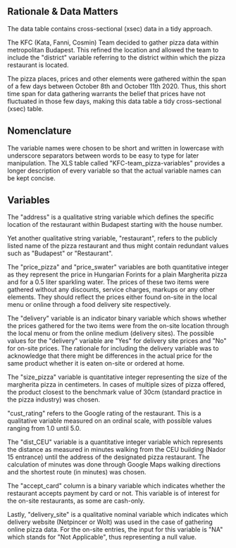 ## Rationale & Data Matters

The data table contains cross-sectional (xsec) data in a tidy approach.

The KFC (Kata, Fanni, Cosmin) Team decided to gather pizza data within metropolitan Budapest.
This refined the location and allowed the team to include the "district" variable referring to the district within which the pizza restaurant is located.

The pizza places, prices and other elements were gathered within the span of a few days between October 8th and October 11th 2020.
Thus, this short time span for data gathering warrants the belief that prices have not fluctuated in those few days, making this data table a tidy cross-sectional (xsec) table.

## Nomenclature

The variable names were chosen to be short and written in lowercase with underscore separators between words to be easy to type for later manipulation.
The XLS table called "KFC-team_pizza-variables" provides a longer description of every variable so that the actual variable names can be kept concise.

## Variables

The "address" is a qualitative string variable which defines the specific location of the restaurant within Budapest starting with the house number.

Yet another qualitative string variable, "restaurant", refers to the publicly listed name of the pizza restaurant and thus might contain redundant values such as "Budapest" or "Restaurant".

The "price_pizza" and "price_swater" variables are both quantitative integer as they represent the price in Hungarian Forints for a plain Margherita pizza and for a 0.5 liter sparkling water.
The prices of these two items were gathered without any discounts, service charges, markups or any other elements. They should reflect the prices either found on-site in the local menu or online through a food delivery site respectively.

The "delivery" variable is an indicator binary variable which shows whether the prices gathered for the two items were from the on-site location through the local menu or from the online medium (delivery sites).
The possible values for the "delivery" variable are "Yes" for delivery site prices and "No" for on-site prices.
The rationale for including the delivery variable was to acknowledge that there might be differences in the actual price for the same product whether it is eaten on-site or ordered at home.

The "size_pizza" variable is quantitative integer representing the size of the margherita pizza in centimeters.
In cases of multiple sizes of pizza offered, the product closest to the benchmark value of 30cm (standard practice in the pizza industry) was chosen.

"cust_rating" refers to the Google rating of the restaurant. 
This is a qualitative variable measured on an ordinal scale, with possible values ranging from 1.0 until 5.0.

The "dist_CEU" variable is a quantitative integer variable which represents the distance as measured in minutes walking from the CEU building (Nador 15 entrance) until the address of the designated pizza restaurant.
The calculation of minutes was done through Google Maps walking directions and the shortest route (in minutes) was chosen.

The "accept_card" column is a binary variable which indicates whether the restaurant accepts payment by card or not.
This variable is of interest for the on-site restaurants, as some are cash-only.

Lastly, "delivery_site" is a qualitative nominal variable which indicates which delivery website (Netpincer or Wolt) was used in the case of gathering online pizza data.
For the on-site entries, the input for this variable is "NA" which stands for "Not Applicable", thus representing a null value.
